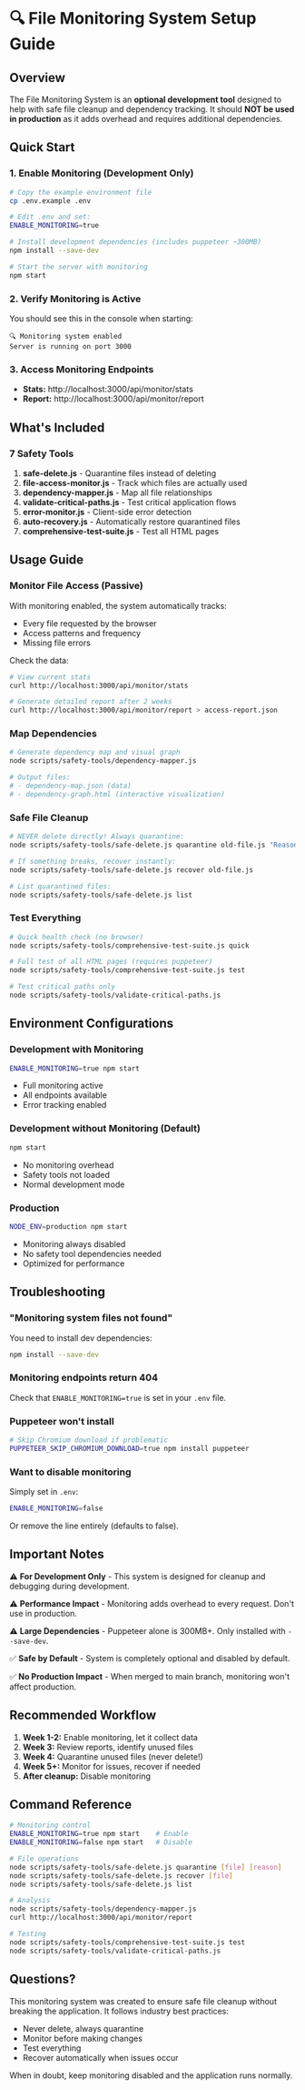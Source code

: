 # 🔍 File Monitoring System Setup Guide

## Overview

The File Monitoring System is an **optional development tool** designed to help with safe file cleanup and dependency tracking. It should **NOT be used in production** as it adds overhead and requires additional dependencies.

## Quick Start

### 1. Enable Monitoring (Development Only)

```bash
# Copy the example environment file
cp .env.example .env

# Edit .env and set:
ENABLE_MONITORING=true

# Install development dependencies (includes puppeteer ~300MB)
npm install --save-dev

# Start the server with monitoring
npm start
```

### 2. Verify Monitoring is Active

You should see this in the console when starting:
```
🔍 Monitoring system enabled
Server is running on port 3000
```

### 3. Access Monitoring Endpoints

- **Stats:** http://localhost:3000/api/monitor/stats
- **Report:** http://localhost:3000/api/monitor/report

## What's Included

### 7 Safety Tools

1. **safe-delete.js** - Quarantine files instead of deleting
2. **file-access-monitor.js** - Track which files are actually used
3. **dependency-mapper.js** - Map all file relationships
4. **validate-critical-paths.js** - Test critical application flows
5. **error-monitor.js** - Client-side error detection
6. **auto-recovery.js** - Automatically restore quarantined files
7. **comprehensive-test-suite.js** - Test all HTML pages

## Usage Guide

### Monitor File Access (Passive)

With monitoring enabled, the system automatically tracks:
- Every file requested by the browser
- Access patterns and frequency
- Missing file errors

Check the data:
```bash
# View current stats
curl http://localhost:3000/api/monitor/stats

# Generate detailed report after 2 weeks
curl http://localhost:3000/api/monitor/report > access-report.json
```

### Map Dependencies

```bash
# Generate dependency map and visual graph
node scripts/safety-tools/dependency-mapper.js

# Output files:
# - dependency-map.json (data)
# - dependency-graph.html (interactive visualization)
```

### Safe File Cleanup

```bash
# NEVER delete directly! Always quarantine:
node scripts/safety-tools/safe-delete.js quarantine old-file.js "Reason"

# If something breaks, recover instantly:
node scripts/safety-tools/safe-delete.js recover old-file.js

# List quarantined files:
node scripts/safety-tools/safe-delete.js list
```

### Test Everything

```bash
# Quick health check (no browser)
node scripts/safety-tools/comprehensive-test-suite.js quick

# Full test of all HTML pages (requires puppeteer)
node scripts/safety-tools/comprehensive-test-suite.js test

# Test critical paths only
node scripts/safety-tools/validate-critical-paths.js
```

## Environment Configurations

### Development with Monitoring
```bash
ENABLE_MONITORING=true npm start
```
- Full monitoring active
- All endpoints available
- Error tracking enabled

### Development without Monitoring (Default)
```bash
npm start
```
- No monitoring overhead
- Safety tools not loaded
- Normal development mode

### Production
```bash
NODE_ENV=production npm start
```
- Monitoring always disabled
- No safety tool dependencies needed
- Optimized for performance

## Troubleshooting

### "Monitoring system files not found"

You need to install dev dependencies:
```bash
npm install --save-dev
```

### Monitoring endpoints return 404

Check that `ENABLE_MONITORING=true` is set in your `.env` file.

### Puppeteer won't install

```bash
# Skip Chromium download if problematic
PUPPETEER_SKIP_CHROMIUM_DOWNLOAD=true npm install puppeteer
```

### Want to disable monitoring

Simply set in `.env`:
```bash
ENABLE_MONITORING=false
```
Or remove the line entirely (defaults to false).

## Important Notes

⚠️ **For Development Only** - This system is designed for cleanup and debugging during development.

⚠️ **Performance Impact** - Monitoring adds overhead to every request. Don't use in production.

⚠️ **Large Dependencies** - Puppeteer alone is 300MB+. Only installed with `--save-dev`.

✅ **Safe by Default** - System is completely optional and disabled by default.

✅ **No Production Impact** - When merged to main branch, monitoring won't affect production.

## Recommended Workflow

1. **Week 1-2:** Enable monitoring, let it collect data
2. **Week 3:** Review reports, identify unused files
3. **Week 4:** Quarantine unused files (never delete!)
4. **Week 5+:** Monitor for issues, recover if needed
5. **After cleanup:** Disable monitoring

## Command Reference

```bash
# Monitoring control
ENABLE_MONITORING=true npm start    # Enable
ENABLE_MONITORING=false npm start   # Disable

# File operations
node scripts/safety-tools/safe-delete.js quarantine [file] [reason]
node scripts/safety-tools/safe-delete.js recover [file]
node scripts/safety-tools/safe-delete.js list

# Analysis
node scripts/safety-tools/dependency-mapper.js
curl http://localhost:3000/api/monitor/report

# Testing
node scripts/safety-tools/comprehensive-test-suite.js test
node scripts/safety-tools/validate-critical-paths.js
```

## Questions?

This monitoring system was created to ensure safe file cleanup without breaking the application. It follows industry best practices:

- Never delete, always quarantine
- Monitor before making changes
- Test everything
- Recover automatically when issues occur

When in doubt, keep monitoring disabled and the application runs normally.
